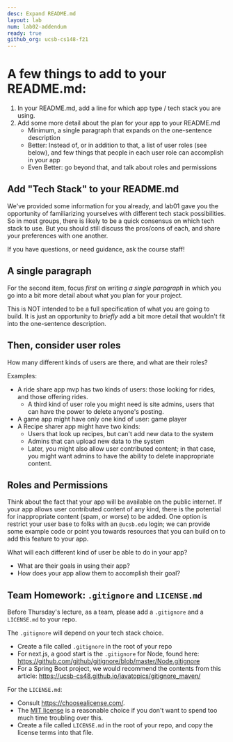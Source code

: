 ```yaml
---
desc: Expand README.md 
layout: lab
num: lab02-addendum
ready: true
github_org: ucsb-cs148-f21
---
```



# A few things to add to your README.md:

1. In your README.md, add a line for which app type / tech stack you are using.
2. Add some more detail about the plan for your app to your README.md
   * Minimum, a single paragraph that expands on the one-sentence description
   * Better: Instead of, or in addition to that, a list of user roles (see below), and few things that
     people in each user role can accomplish in your app
   * Even Better: go beyond that, and talk about roles and permissions
     
   
## Add "Tech Stack" to your README.md

We've provided some information for you already, and lab01 gave you the opportunity of familiarizing yourselves with different tech stack possibilities.  So in most groups, there is likely to be a quick consensus on which tech stack to use.  But you should still discuss the pros/cons of each, and share your preferences with one another.

If you have questions, or need guidance, ask the course staff!

## A single paragraph

For the second item, focus *first* on writing *a single paragraph* in which you go into a bit more detail about what you plan for your project.

This is NOT intended to be a full specification of what you are going to build.  It is just an opportunity to *briefly* 
add a bit more detail that wouldn't fit into the one-sentence description.

## Then, consider user roles

How many different kinds of users are there, and what are their roles?

Examples: 
* A ride share app mvp has two kinds of users: those looking for rides, and those offering rides.  
  * A third kind of user role you might need is site admins, users that can have the power to delete anyone's posting.
* A game app might have only one kind of user: game player
* A Recipe sharer app might have two kinds:
  * Users that look up recipes, but can't add new data to the system
  * Admins that can upload new data to the system
  * Later, you might also allow user contributed content; in that case, you might want admins to have the ability to delete inappropriate content.

## Roles and Permissions

Think about the fact that your app will be available on the public internet.  If your app allows user contributed content of any kind, there is the potential for inappropriate content (spam, or worse) to be added.   One option is restrict your user base to folks with an `@ucsb.edu` login; we can provide some example code or point you towards resources that you can build on to add this feature to your app.

What will each different kind of user be able to do in your app?
* What are their goals in using their app?
* How does your app allow them to accomplish their goal?

## Team Homework: `.gitignore` and `LICENSE.md`

Before Thursday's lecture, as a team, please add a `.gitignore` and a `LICENSE.md` to your repo.

The `.gitignore` will depend on your tech stack choice.
* Create a file called `.gitignore` in the root of your repo
* For next.js, a good start is the `.gitignore` for Node, found here: <https://github.com/github/gitignore/blob/master/Node.gitignore>
* For a Spring Boot project, we would recommend the contents from this article: <https://ucsb-cs48.github.io/javatopics/gitignore_maven/>

For the `LICENSE.md`:
* Consult <https://choosealicense.com/>.
* The [MIT license](https://choosealicense.com/licenses/mit/) is a reasonable choice if you don't want to spend too much time troubling over this.
* Create a file called `LICENSE.md` in the root of your repo, and copy the license terms into that file.
